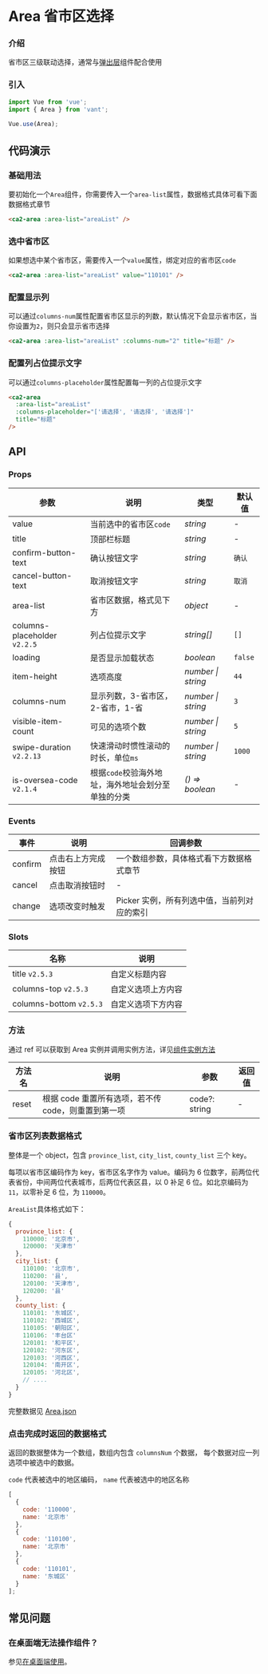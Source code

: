 # Area 省市区选择

### 介绍

省市区三级联动选择，通常与[弹出层](#/zh-CN/popup)组件配合使用

### 引入

```js
import Vue from 'vue';
import { Area } from 'vant';

Vue.use(Area);
```

## 代码演示

### 基础用法

要初始化一个`Area`组件，你需要传入一个`area-list`属性，数据格式具体可看下面数据格式章节

```html
<ca2-area :area-list="areaList" />
```

### 选中省市区

如果想选中某个省市区，需要传入一个`value`属性，绑定对应的省市区`code`

```html
<ca2-area :area-list="areaList" value="110101" />
```

### 配置显示列

可以通过`columns-num`属性配置省市区显示的列数，默认情况下会显示省市区，当你设置为`2`，则只会显示省市选择

```html
<ca2-area :area-list="areaList" :columns-num="2" title="标题" />
```

### 配置列占位提示文字

可以通过`columns-placeholder`属性配置每一列的占位提示文字

```html
<ca2-area
  :area-list="areaList"
  :columns-placeholder="['请选择', '请选择', '请选择']"
  title="标题"
/>
```

## API

### Props

| 参数 | 说明 | 类型 | 默认值 |
|------|------|------|------|
| value | 当前选中的省市区`code` | *string* | - |
| title | 顶部栏标题 | *string* | - |
| confirm-button-text | 确认按钮文字 | *string* | `确认` |
| cancel-button-text | 取消按钮文字 | *string* | `取消` |
| area-list | 省市区数据，格式见下方 | *object* | - |
| columns-placeholder `v2.2.5` | 列占位提示文字 | *string[]* | `[]` |
| loading | 是否显示加载状态 | *boolean* | `false` |
| item-height | 选项高度 | *number \| string* | `44` |
| columns-num | 显示列数，3-省市区，2-省市，1-省 | *number \| string* | `3` |
| visible-item-count | 可见的选项个数 | *number \| string* | `5` |
| swipe-duration `v2.2.13` | 快速滑动时惯性滚动的时长，单位`ms` | *number \| string*  | `1000` |
| is-oversea-code `v2.1.4` | 根据`code`校验海外地址，海外地址会划分至单独的分类 | *() => boolean* | - |

### Events

| 事件 | 说明 | 回调参数 |
| --- | --- | --- |
| confirm | 点击右上方完成按钮 | 一个数组参数，具体格式看下方数据格式章节 |
| cancel | 点击取消按钮时 | - |
| change | 选项改变时触发 | Picker 实例，所有列选中值，当前列对应的索引 |

### Slots

| 名称 | 说明 |
|------|------|
| title `v2.5.3` | 自定义标题内容 |
| columns-top `v2.5.3` | 自定义选项上方内容 |
| columns-bottom `v2.5.3` | 自定义选项下方内容 |

### 方法

通过 ref 可以获取到 Area 实例并调用实例方法，详见[组件实例方法](#/zh-CN/quickstart#zu-jian-shi-li-fang-fa)

| 方法名 | 说明 | 参数 | 返回值 |
|------|------|------|------|
| reset | 根据 code 重置所有选项，若不传 code，则重置到第一项 | code?: string | - |

### 省市区列表数据格式

整体是一个 object，包含 `province_list`, `city_list`, `county_list` 三个 key。

每项以省市区编码作为 key，省市区名字作为 value。编码为 6 位数字，前两位代表省份，中间两位代表城市，后两位代表区县，以 0 补足 6 位。如北京编码为 `11`，以零补足 6 位，为 `110000`。

`AreaList`具体格式如下：

```js
{
  province_list: {
    110000: '北京市',
    120000: '天津市'
  },
  city_list: {
    110100: '北京市',
    110200: '县',
    120100: '天津市',
    120200: '县'
  },
  county_list: {
    110101: '东城区',
    110102: '西城区',
    110105: '朝阳区',
    110106: '丰台区'
    120101: '和平区',
    120102: '河东区',
    120103: '河西区',
    120104: '南开区',
    120105: '河北区',
    // ....
  }
}
```

完整数据见 [Area.json](https://github.com/youzan/vant/blob/dev/src/area/demo/area.js)

### 点击完成时返回的数据格式

返回的数据整体为一个数组，数组内包含 `columnsNum` 个数据， 每个数据对应一列选项中被选中的数据。

`code` 代表被选中的地区编码， `name` 代表被选中的地区名称

```js
[
  {
    code: '110000',
    name: '北京市'
  },
  {
    code: '110100',
    name: '北京市'
  },
  {
    code: '110101',
    name: '东城区'
  }
];
```

## 常见问题

### 在桌面端无法操作组件？

参见[在桌面端使用](#/zh-CN/quickstart#zai-zhuo-mian-duan-shi-yong)。
